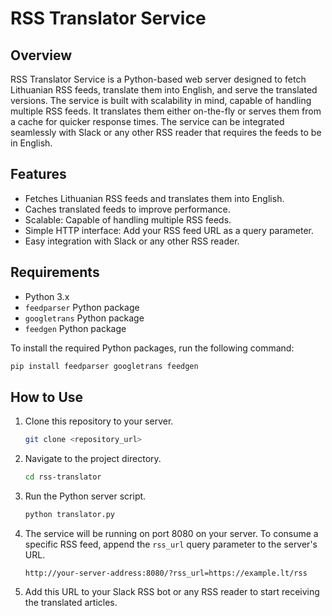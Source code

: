 # RSS Translator Service

## Overview

RSS Translator Service is a Python-based web server designed to fetch Lithuanian RSS feeds, translate them into English, and serve the translated versions. The service is built with scalability in mind, capable of handling multiple RSS feeds. It translates them either on-the-fly or serves them from a cache for quicker response times. The service can be integrated seamlessly with Slack or any other RSS reader that requires the feeds to be in English.

## Features

- Fetches Lithuanian RSS feeds and translates them into English.
- Caches translated feeds to improve performance.
- Scalable: Capable of handling multiple RSS feeds.
- Simple HTTP interface: Add your RSS feed URL as a query parameter.
- Easy integration with Slack or any other RSS reader.

## Requirements

- Python 3.x
- `feedparser` Python package
- `googletrans` Python package
- `feedgen` Python package

To install the required Python packages, run the following command:

```bash
pip install feedparser googletrans feedgen
```

## How to Use

1. Clone this repository to your server.

    ```bash
    git clone <repository_url>
    ```

2. Navigate to the project directory.

    ```bash
    cd rss-translator
    ```

3. Run the Python server script.

    ```bash
    python translator.py
    ```

4. The service will be running on port 8080 on your server. To consume a specific RSS feed, append the `rss_url` query parameter to the server's URL.

    ```
    http://your-server-address:8080/?rss_url=https://example.lt/rss
    ```

5. Add this URL to your Slack RSS bot or any RSS reader to start receiving the translated articles.